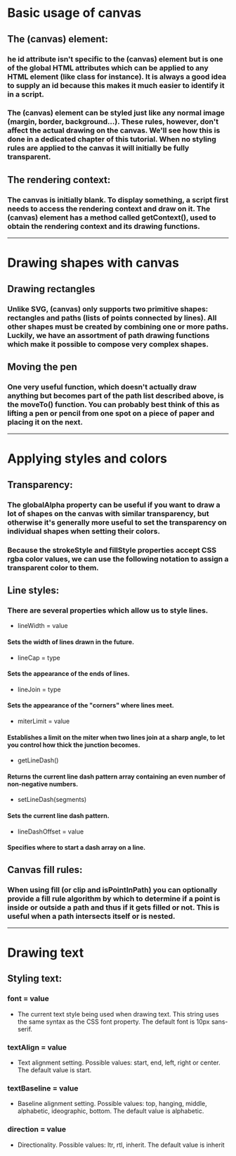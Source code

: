 # Basic usage of canvas
## The (canvas) element:
### he id attribute isn't specific to the (canvas) element but is one of the global HTML attributes which can be applied to any HTML element (like class for instance). It is always a good idea to supply an id because this makes it much easier to identify it in a script.

### The (canvas) element can be styled just like any normal image (margin, border, background…). These rules, however, don't affect the actual drawing on the canvas. We'll see how this is done in a dedicated chapter of this tutorial. When no styling rules are applied to the canvas it will initially be fully transparent.

## The rendering context:
### The canvas is initially blank. To display something, a script first needs to access the rendering context and draw on it. The (canvas) element has a method called getContext(), used to obtain the rendering context and its drawing functions.
<hr>

# Drawing shapes with canvas
## Drawing rectangles
### Unlike SVG, (canvas) only supports two primitive shapes: rectangles and paths (lists of points connected by lines). All other shapes must be created by combining one or more paths. Luckily, we have an assortment of path drawing functions which make it possible to compose very complex shapes.

## Moving the pen
### One very useful function, which doesn't actually draw anything but becomes part of the path list described above, is the moveTo() function. You can probably best think of this as lifting a pen or pencil from one spot on a piece of paper and placing it on the next.

<hr>


# Applying styles and colors
## Transparency:
### The globalAlpha property can be useful if you want to draw a lot of shapes on the canvas with similar transparency, but otherwise it's generally more useful to set the transparency on individual shapes when setting their colors.

### Because the strokeStyle and fillStyle properties accept CSS rgba color values, we can use the following notation to assign a transparent color to them.

## Line styles:
### There are several properties which allow us to style lines.

- lineWidth = value
#### Sets the width of lines drawn in the future.
- lineCap = type
#### Sets the appearance of the ends of lines.
- lineJoin = type
#### Sets the appearance of the "corners" where lines meet.
- miterLimit = value
#### Establishes a limit on the miter when two lines join at a sharp angle, to let you control how thick the junction becomes.
- getLineDash()
#### Returns the current line dash pattern array containing an even number of non-negative numbers.
- setLineDash(segments)
#### Sets the current line dash pattern.
- lineDashOffset = value
#### Specifies where to start a dash array on a line.
## Canvas fill rules:
### When using fill (or clip and isPointInPath) you can optionally provide a fill rule algorithm by which to determine if a point is inside or outside a path and thus if it gets filled or not. This is useful when a path intersects itself or is nested.

<hr>


# Drawing text
## Styling text:
### font = value
- The current text style being used when drawing text. This string uses the same syntax as the CSS font property. The default font is 10px sans-serif.
### textAlign = value
- Text alignment setting. Possible values: start, end, left, right or center. The default value is start.
### textBaseline = value
- Baseline alignment setting. Possible values: top, hanging, middle, alphabetic, ideographic, bottom. The default value is alphabetic.
### direction = value
- Directionality. Possible values: ltr, rtl, inherit. The default value is inherit

